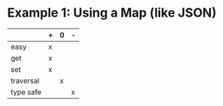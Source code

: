 # Example 1: Using a Map (like JSON)

|           | + | 0 | - |
|-----------|---|---|---|
| easy      | x |   |   |
| get       | x |   |   |
| set       | x |   |   |
| traversal |   | x |   |
| type safe |   |   | x |
